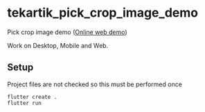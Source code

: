# tekartik_pick_crop_image_demo

Pick crop image demo ([Online web demo](http://pickcropimage-demo.web.app/))

Work on Desktop, Mobile and Web.

## Setup

Project files are not checked so this must be performed once

```shell
flutter create .
flutter run
```